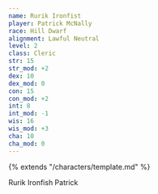 ```yaml
---
name: Rurik Ironfist
player: Patrick McNally
race: Hill Dwarf
alignment: Lawful Neutral
level: 2
class: Cleric
str: 15
str_mod: +2
dex: 10
dex_mod: 0
con: 15
con_mod: +2
int: 8
int_mod: -1
wis: 16
wis_mod: +3
cha: 10
cha_mod: 0
---
```


{% extends "/characters/template.md" %}

Rurik Ironfish
Patrick

